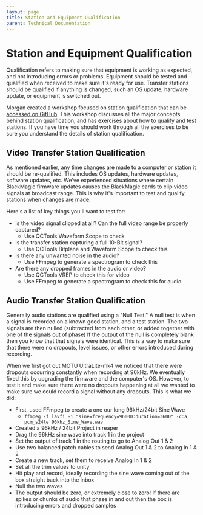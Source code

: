 ```yaml
---
layout: page
title: Station and Equipment Qualification
parent: Technical Documentation
---
```


# Station and Equipment Qualification

Qualification refers to making sure that equipment is working as expected, and not introducing errors or problems. Equipment should be tested and qualified when received to make sure it's ready for use. Transfer stations should be qualified if anything is changed, such an OS update, hardware update, or equipment is switched out.

Morgan created a workshop focused on station qualification that can be [accessed on GitHub](https://github.com/iamdamosuzuki/AV-Pres-Validation-Workflows). This workshop discusses all the major concepts behind station qualification, and has exercises about how to qualify and test stations. If you have time you should work through all the exercises to be sure you understand the details of station qualification.

## Video Transfer Station Qualification

As mentioned earlier, any time changes are made to a computer or station it should be re-qualified. This includes OS updates, hardware updates, software updates, etc. We've experienced situations where certain BlackMagic firmware updates causes the BlackMagic cards to clip video signals at broadcast range. This is why it's important to test and qualify stations when changes are made.

Here's a list of key things you'll want to test for:

* Is the video signal clipped at all? Can the full video range be properly captured?
   - Use QCTools Waveform Scope to check
* Is the transfer station capturing a full 10-Bit signal?
   - Use QCTools Bitplane and Waveform Scope to check this
* Is there any unwanted noise in the audio?
   - Use FFmpeg to generate a spectrogram to check this
* Are there any dropped frames in the audio or video?
   - Use QCTools VREP to check this for video
   - Use FFmpeg to generate a spectrogram to check this for audio

## Audio Transfer Station Qualification

Generally audio stations are qualified using a "Null Test." A null test is when a signal is recorded on a known good station, and a test station. The two signals are then nulled (subtracted from each other, or added together with one of the signals out of phase) If the output of the null is completely blank then you know that that signals were identical. This is a way to make sure that there were no dropouts, level issues, or other errors introduced during recording.

When we first got out MOTU UltraLite-mk4 we noticed that there were dropouts occurring constantly when recording at 96kHz. We eventually fixed this by upgrading the firmware and the computer's OS. However, to test it and make sure there were no dropouts happening at all we wanted to make sure we could record a signal without any dropouts. This is what we did:

* First, used FFmpeg to create a one our long 96kHz/24bit Sine Wave
   - `ffmpeg -f lavfi -i "sine=frequency=96000:duration=3600" -c:a pcm_s24le 96khz_Sine_Wave.wav`
* Created a 96kHz / 24bit Project in reaper
* Drag the 96kHz sine wave into track 1 in the project
* Set the output of track 1 in the routing to go to Analog Out 1 & 2
* Use two balanced patch cables to send Analog Out 1 & 2 to Analog In 1 & 2
* Create a new track, set them to receive Analog In 1 & 2
* Set all the trim values to unity
* Hit play and record, ideally recording the sine wave coming out of the box straight back into the inbox
* Null the two waves
* The output should be zero, or extremely close to zero! If there are spikes or chunks of audio that phase in and out then the box is introducing errors and dropped samples 
